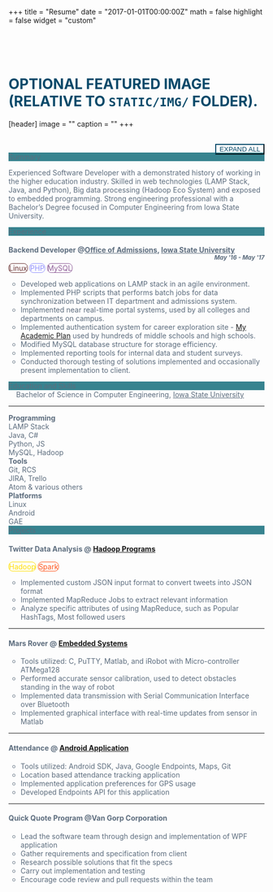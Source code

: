+++
title = "Resume"
date = "2017-01-01T00:00:00Z"
math = false
highlight = false
widget = "custom"

# Optional featured image (relative to `static/img/` folder).
[header]
image = ""
caption = ""
+++
<style>
    h1{
        color: #074a6a;
        text-transform: uppercase;
        margin-top: 100px;
    }
    .mysql-lang{
        color: #8f5e99;
        border: 1.5px solid;
        border-color: #8f5e99;
        border-radius: 8px;
    }
    .php-lang{
        color: #9191ff;
        border: 1.5px solid;
        border-color: #9191ff;
        border-radius: 8px;
    }
    .linux-lang{
        color: #6b3333;
        border: 1.5px solid;
        border-color: #6b3333;
        border-radius: 8px;
    }
    .hadoop-lang{
        color: #ffdf00;
        border: 1.5px solid;
        border-color: #ffdf00;
        border-radius: 8px;
    }
    .spark-lang{
        color: #ff541b;
        border: 1.5px solid;
        border-color: #ff541b;
        border-radius: 8px;
    }
</style>
<br/>
<button id="toggle" type="button" class="btn" style="float:right;background:transparent;border-color:#074a6a;color:#074a6a;">EXPAND ALL</button><br/>
<style>
.panel-primary, .list-group-item-heading, .small{
    color: #5D6D7E;
}
</style>
<div id="resume">
<div class="panel panel-primary">
  <div href="#summary" data-toggle="collapse" style="background-color: #37838F" class="panel-heading">Summary</div>
  <div class="panel-body collapse" id="summary">
  <p class="left-space">Experienced Software Developer with a demonstrated history of working in the higher education industry. Skilled in web technologies (LAMP Stack, Java, and Python), Big data processing (Hadoop Eco System) and exposed to embedded programming. Strong engineering professional with a Bachelor’s Degree focused in Computer Engineering from Iowa State University. </p>
  </div>
</div>

<div class="panel panel-primary">
  <div href="#professional_experience" data-toggle="collapse" style="background-color: #37838F" class="panel-heading">Experience</div>
  <div class="panel-body collapse" id="professional_experience">
      <h4 class="list-group-item-heading"> Backend Developer <span class="small">@</span><a href="http://admissions.iastate.edu" target="_blank" class="small">Office of Admissions</a>, <a href="http://iastate.edu" target="_blank" class="small">Iowa State University</a> 
      <small><i style="float:right">May '16 - May '17</i></small>
      </h4>
      <span class="label linux-lang">Linux</span>
      <span class="label php-lang">PHP</span>
      <span class="label mysql-lang">MySQL</span>
      <p class="list-group-item-text">
      <ul style="list-style-type:circle;">
          <li> Developed web applications on LAMP stack in an agile environment. </li>
          <li> Implemented PHP scripts that performs batch jobs for data synchronization between IT department and admissions system. </li>
          <li> Implemented near real-time portal systems, used by all colleges and departments on campus. </li>
          <li> Implemented authentication system for career exploration site - <a href="http://planyouradventure.net" target="_blank" class="text-muted">My Academic Plan</a> used by hundreds of middle schools and high schools. </li>
          <li> Modified MySQL database structure for storage efficiency. </li>
          <li> Implemented reporting tools for internal data and student surveys. </li>
          <li> Conducted thorough testing of solutions implemented and occasionally present implementation to client. </li>
      </ul>
      </p>
  </div>
</div>

<div class="panel panel-primary">
  <div href="#education_and_skills" data-toggle="collapse" style="background-color: #37838F" class="panel-heading">Education and Skills</div>
  <div class="panel-body collapse" id="education_and_skills">
    <div style="padding-left:15px">
        <i class="fa fa-university" aria-hidden="true"></i> Bachelor of Science in Computer Engineering, <a href="http://ece.iastate.edu" target="_blank" class="small text-muted">Iowa State University</a>
    </div>
    <hr style="border-color:lightgray"/>
    <div>
    <div class="col-md-4">
        <strong>Programming</strong>
        <ul style="list-style-type:none; display:inline">
            <li> <i class="fa fa-cloud" aria-hidden="true"></i> LAMP Stack </li>
            <li> <i class="fa fa-object-group" aria-hidden="true"></i> Java, C# </li>
            <li> <i class="fa fa-code" aria-hidden="true"></i> Python, JS </li>
            <li> <i class="fa fa-database" aria-hidden="true"></i> MySQL, Hadoop </li>
        </ul>
    </div>
    <div class="col-md-4">
        <strong>Tools</strong>
        <ul style="list-style-type:none; display:inline">
            <li> <i class="fa fa-code-fork" aria-hidden="true"></i> Git, RCS </li>
            <li> <i class="fa fa-clone" aria-hidden="true"></i> JIRA, Trello </li>
            <li> <i class="fa fa-file-code-o" aria-hidden="true"></i> Atom & various others </li>
        </ul>
    </div>
    <div class="col-md-4">
        <strong>Platforms</strong>
        <ul style="list-style-type:none; display:inline">
            <li> <i class="fa fa-linux" aria-hidden="true"></i> Linux </li>
            <li> <i class="fa fa-android" aria-hidden="true"></i> Android </li>
            <li> <i class="fa fa-cloud" aria-hidden="true"></i> GAE </li>
        </ul>
    </div>
    </div>
  </div>
</div>

<div class="panel panel-primary">
    <div href="#projects" data-toggle="collapse" style="background-color: #37838F" class="panel-heading">Projects</div>
    <div class="panel-body collapse" id="projects">
    <h4 class="list-group-item-heading"> Twitter Data Analysis <span class="small text-muted">@ <a href="https://github.com/shahrushabh/Hadoop" target="_blank" class="text-muted">Hadoop Programs</a></span> </h4>
    <span class="label hadoop-lang">Hadoop</span>
    <span class="label spark-lang">Spark</span>
    <p class=list-group-item-text>
    <ul style="list-style-type:circle;">
        <li> Implemented custom JSON input format to convert tweets into JSON format  </li>
        <li> Implemented MapReduce Jobs to extract relevant information </li>
        <li> Analyze specific attributes of using MapReduce, such as Popular HashTags, Most followed users </li>
    </ul>
    </p>
    <hr  style="border-color:lightgray"/>
    <h4 class="list-group-item-heading"> Mars Rover <span class="small text-muted">@ <a href="https://github.com/shahrushabh/Embedded_Systems" target="_blank" class="text-muted">Embedded Systems</a></span> </h4>
    <p class=list-group-item-text>
    <ul style="list-style-type:circle;">
        <li> Tools utilized: C, PuTTY, Matlab, and iRobot with Micro-controller ATMega128 </li>
        <li> Performed accurate sensor calibration, used to detect obstacles standing in the way of robot  </li>
        <li> Implemented data transmission with Serial Communication Interface over Bluetooth </li>
        <li> Implemented graphical interface with real-time updates from sensor in Matlab  </li>
    </ul>
    </p>
    <hr  style="border-color:lightgray"/>
    <h4 class="list-group-item-heading"> Attendance <span class="small text-muted">@ <a href="https://github.com/shahrushabh/AndroidProjects" target="_blank" class="text-muted">Android Application</a></span> </h4>
    <p class=list-group-item-text>
    <ul style="list-style-type:circle;">
        <li> Tools utilized: Android SDK, Java, Google Endpoints, Maps, Git </li>
        <li> Location based attendance tracking application </li>
        <li> Implemented application preferences for GPS usage </li>
        <li> Developed Endpoints API for this application </li>
    </ul>
    </p>
    <hr  style="border-color:lightgray"/>
    <h4 class="list-group-item-heading"> Quick Quote Program <span class="small text-muted">@Van Gorp Corporation</span></h4> 
    <p class=list-group-item-text>
    <ul style="list-style-type:circle;">
        <li> Lead the software team through design and implementation of WPF application </li>
        <li> Gather requirements and specification from client </li>
        <li> Research possible solutions that fit the specs </li>
        <li> Carry out implementation and testing </li>
        <li> Encourage code review and pull requests within the team </li>
    </ul>
    </p>
    </div>
</div>
</div>

<script>
    $(function(){
        $('a[href="/experience"]').parent().addClass("active");
        $('#summary').collapse('show');
        $('#toggle').click(function(){
            if($('#toggle').html() == 'COLLAPSE ALL'){
                $('#toggle').html('EXPAND ALL');
                $('.panel-body').each(function(){
                    $(this).collapse('hide');
                });
            }else{
                $('#toggle').html('COLLAPSE ALL');
                $('.panel-body').each(function(){
                    $(this).collapse('show');
                });
            }
        });
    });
</script>